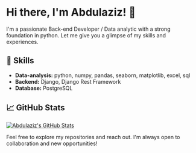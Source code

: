 # Hi there, I'm Abdulaziz! 👋

I'm a passionate Back-end Developer / Data analytic with a strong foundation in python. Let me give you a glimpse of my skills and experiences.
## 🔧 Skills

- **Data-analysis:** python, numpy, pandas, seaborn, matplotlib, excel, sql
- **Backend:** Django, Django Rest Framework
- **Database:** PostgreSQL

## 📈 GitHub Stats

[![Abdulaziz's GitHub Stats](https://github-readme-stats.vercel.app/api?username=at-uzb&show_icons=true&count_private=true&hide=contribs,prs&theme=radical)](https://github.com/at-uzb)

Feel free to explore my repositories and reach out. I'm always open to collaboration and new opportunities!
